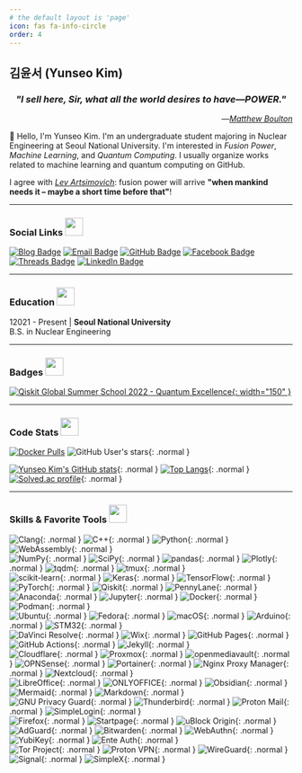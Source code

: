 ```yaml
---
# the default layout is 'page'
icon: fas fa-info-circle
order: 4
---
```


## 김윤서 (Yunseo Kim)

<h3 align="center"><em>"I sell here, Sir, what all the world desires to have—POWER."</em></h3>
<p align="right">―<a href="https://en.wikipedia.org/wiki/Matthew_Boulton"><i>Matthew Boulton</i></a></p>

👋 Hello, I'm Yunseo Kim. I'm an undergraduate student majoring in Nuclear Engineering at Seoul National University. I'm interested in *Fusion Power*, *Machine Learning*, and *Quantum Computing*. I usually organize works related to machine learning and quantum computing on GitHub.

I agree with *[Lev Artsimovich](https://en.wikipedia.org/wiki/Lev_Artsimovich)*: fusion power will arrive **"when mankind needs it – maybe a short time before that"**!
- - -

### Social Links <img src = "https://media.giphy.com/media/pLo39nQ9yGahnDFbay/giphy.gif" width=32 alt="">
[![Blog Badge](https://img.shields.io/badge/-Blog-3884FF?style=flat-square&logo=Gitbook&logoColor=white&link=https://www.yunseo.kim/)](https://www.yunseo.kim)
[![Email Badge](https://img.shields.io/badge/-Email-8B89CC?style=flat-square&logo=Mail.Ru&logoColor=white&link=mailto:contact@yunseo.kim)](mailto:contact@yunseo.kim)
[![GitHub Badge](https://img.shields.io/badge/-GitHub-181717?style=flat-square&logo=github&logoColor=white&link=https://github.com/yunseo-kim)](https://github.com/yunseo-kim)
[![Facebook Badge](https://img.shields.io/badge/-Facebook-1877F2?style=flat-square&logo=facebook&logoColor=white&link=https://www.facebook.com/yunse0-kim/)](https://www.facebook.com/yunse0-kim/)
[![Threads Badge](https://img.shields.io/badge/-Threads-000000?style=flat-square&logo=threads&logoColor=white&link=https://www.threads.net/@yxnseo.k)](https://www.threads.net/@yxnseo.k)
[![LinkedIn Badge](https://img.shields.io/badge/-LinkedIn-0A66C2?style=flat-square&link=https://www.linkedin.com/in/yunseo-kim/)](https://www.linkedin.com/in/yunseo-kim/)
- - -

### Education <img src = "https://media1.giphy.com/media/v1.Y2lkPTc5MGI3NjExMTgzYnlsaGZwZWhqajI5ZzR2d3I0b2NrbTYxZTdtZXR1Zmp2NXg5biZlcD12MV9pbnRlcm5hbF9naWZfYnlfaWQmY3Q9cw/dBrXAuiJQpBTgFhHFH/giphy.gif" width=32 alt="">
12021 - Present | **Seoul National University**  
B.S. in Nuclear Engineering
- - -

### Badges <img src = "https://media.giphy.com/media/oUhQb6SSMXEDnvBnbJ/giphy.gif" width=32 alt="">
<!--START_SECTION:badges-->
[![Qiskit Global Summer School 2022 - Quantum Excellence](https://images.credly.com/images/36d21fa5-2f19-4cdc-a80d-29488161b6cd/image.png){: width="150" }](https://www.credly.com/badges/0a42bffd-1d2e-49ec-ab59-f8a150cec992)
<!--END_SECTION:badges-->
- - -

### Code Stats <img src = "https://media.giphy.com/media/KzJkzjggfGN5Py6nkT/giphy.gif" width=32 alt="">
[![Docker Pulls](https://img.shields.io/docker/pulls/yunseokim/dl-env?style=flat-square&logo=docker&logoColor=2496ED&link=https%3A%2F%2Fhub.docker.com%2Fu%2Fyunseokim)](https://hub.docker.com/u/yunseokim)
![GitHub User's stars](https://img.shields.io/github/stars/yunseo-kim?affiliations=OWNER%2CCOLLABORATOR&label=GitHub%20stars&logo=GitHub&style=flat-square){: .normal }

[![Yunseo Kim's GitHub stats](https://github-readme-stats.vercel.app/api?username=yunseo-kim&show_icons=true&include_all_commits=true&disable_animations=false&count_private=true)](https://github.com/anuraghazra/github-readme-stats){: .normal }
[![Top Langs](https://github-readme-stats.vercel.app/api/top-langs/?username=yunseo-kim&hide=jupyter%20notebook&layout=donut)](https://github.com/anuraghazra/github-readme-stats){: .normal }
[![Solved.ac profile](http://mazassumnida.wtf/api/v2/generate_badge?boj=yunseo47)](https://solved.ac/yunseo47){: .normal }
- - -

### Skills & Favorite Tools <img src = "https://media2.giphy.com/media/QssGEmpkyEOhBCb7e1/giphy.gif?cid=ecf05e47a0n3gi1bfqntqmob8g9aid1oyj2wr3ds3mg700bl&rid=giphy.gif" width="32">

![Clang](https://img.shields.io/badge/-C-A8B9CC?style=flat-square&logo=C&logoColor=white){: .normal }
![C++](https://img.shields.io/badge/-C%2B%2B-00599C?style=flat-square&logo=C%2B%2B&logoColor=white){: .normal }
![Python](https://img.shields.io/badge/-Python-3776AB?style=flat-square&logo=Python&logoColor=white){: .normal }
![WebAssembly](https://img.shields.io/badge/-WebAssembly-654FF0?style=flat-square&logo=webassembly&logoColor=white){: .normal }  
![NumPy](https://img.shields.io/badge/-NumPy-013243?style=flat-square&logo=numpy&logoColor=white){: .normal }
![SciPy](https://img.shields.io/badge/-SciPy-8CAAE6?style=flat-square&logo=scipy&logoColor=white){: .normal }
![pandas](https://img.shields.io/badge/-pandas-150458?style=flat-square&logo=pandas&logoColor=white){: .normal }
![Plotly](https://img.shields.io/badge/-Plotly-3F4F75?style=flat-square&logo=plotly&logoColor=white){: .normal }
![tqdm](https://img.shields.io/badge/-tqdm-FFC107?style=flat-square&logo=tqdm&logoColor=white){: .normal }
![tmux](https://img.shields.io/badge/-tmux-1BB91F?style=flat-square&logo=tmux&logoColor=white){: .normal }  
![scikit-learn](https://img.shields.io/badge/-scikit--learn-F7931E?style=flat-square&logo=scikitlearn&logoColor=white){: .normal }
![Keras](https://img.shields.io/badge/-Keras-D00000?style=flat-square&logo=Keras&logoColor=white){: .normal }
![TensorFlow](https://img.shields.io/badge/-TensorFlow-FF6F00?style=flat-square&logo=tensorflow&logoColor=white){: .normal }
![PyTorch](https://img.shields.io/badge/-PyTorch-EE4C2C?style=flat-square&logo=pytorch&logoColor=white){: .normal }
![Qiskit](https://img.shields.io/badge/-Qiskit-6929C4?style=flat-square&logo=qiskit&logoColor=white){: .normal }
![PennyLane](https://img.shields.io/badge/-PennyLane-2c7c7f?style=flat-square){: .normal }  
![Anaconda](https://img.shields.io/badge/-Anaconda-44A833?style=flat-square&logo=anaconda&logoColor=white){: .normal }
![Jupyter](https://img.shields.io/badge/-Jupyter-F37626?style=flat-square&logo=Jupyter&logoColor=white){: .normal }
![Docker](https://img.shields.io/badge/-Docker-2496ED?style=flat-square&logo=docker&logoColor=white){: .normal }
![Podman](https://img.shields.io/badge/-Podman-892CA0?style=flat-square&logo=podman&logoColor=white){: .normal }  
![Ubuntu](https://img.shields.io/badge/-Ubuntu-E95420?style=flat-square&logo=ubuntu&logoColor=white){: .normal }
![Fedora](https://img.shields.io/badge/-Fedora-51A2DA?style=flat-square&logo=fedora&logoColor=white){: .normal }
![macOS](https://img.shields.io/badge/-macOS-000000?style=flat-square&logo=Apple&logoColor=white){: .normal }
![Arduino](https://img.shields.io/badge/-Arduino-00979D?style=flat-square&logo=arduino&logoColor=white){: .normal }
![STM32](https://img.shields.io/badge/-STM32-03234B?style=flat-square&logo=stmicroelectronics&logoColor=white){: .normal }  
![DaVinci Resolve](https://img.shields.io/badge/-DaVinci%20Resolve-233A51?style=flat-square&logo=davinciresolve&logoColor=white){: .normal }
![Wix](https://img.shields.io/badge/-Wix-0C6EFC?style=flat-square&logo=wix&logoColor=white){: .normal }
![GitHub Pages](https://img.shields.io/badge/-GitHub%20Pages-222222?style=flat-square&logo=githubpages&logoColor=white){: .normal }
![GitHub Actions](https://img.shields.io/badge/-GitHub%20Actions-2088FF?style=flat-square&logo=githubactions&logoColor=white){: .normal }
![Jekyll](https://img.shields.io/badge/-Jekyll-CC0000?style=flat-square&logo=jekyll&logoColor=white){: .normal }  
![Cloudflare](https://img.shields.io/badge/-Cloudflare-F38020?style=flat-square&logo=cloudflare&logoColor=white){: .normal }
![Proxmox](https://img.shields.io/badge/-Proxmox-E57000?style=flat-square&logo=proxmox&logoColor=white){: .normal }
![openmediavault](https://img.shields.io/badge/-openmediavault-5DACDF?style=flat-square&logo=openmediavault&logoColor=white){: .normal }
![OPNSense](https://img.shields.io/badge/-OPNSense-D94F00?style=flat-square&logo=opnsense&logoColor=white){: .normal }
![Portainer](https://img.shields.io/badge/-Portainer-13BEF9?style=flat-square&logo=portainer&logoColor=white){: .normal }
![Nginx Proxy Manager](https://img.shields.io/badge/-Nginx%20Proxy%20Manager-F15833?style=flat-square&logo=nginxproxymanager&logoColor=white){: .normal }
![Nextcloud](https://img.shields.io/badge/-Nextcloud-0082C9?style=flat-square&logo=nextcloud&logoColor=white){: .normal }  
![LibreOffice](https://img.shields.io/badge/-LibreOffice-18A303?style=flat-square&logo=libreoffice&logoColor=white){: .normal }
![ONLYOFFICE](https://img.shields.io/badge/-ONLYOFFICE-444444?style=flat-square&logo=onlyoffice&logoColor=white){: .normal }
![Obsidian](https://img.shields.io/badge/-Obsidian-7C3AED?style=flat-square&logo=obsidian&logoColor=white){: .normal }
![Mermaid](https://img.shields.io/badge/-Mermaid-FF3670?style=flat-square&logo=mermaid&logoColor=white){: .normal }
![Markdown](https://img.shields.io/badge/-Markdown-000000?style=flat-square&logo=markdown&logoColor=white){: .normal }  
![GNU Privacy Guard](https://img.shields.io/badge/-GNU%20Privacy%20Guard-0093DD?style=flat-square&logo=gnuprivacyguard&logoColor=white){: .normal }
![Thunderbird](https://img.shields.io/badge/-Thunderbird-0A84FF?style=flat-square&logo=thunderbird&logoColor=white){: .normal }
![Proton Mail](https://img.shields.io/badge/-Proton%20Mail-6D4AFF?style=flat-square&logo=protonmail&logoColor=white){: .normal }
![SimpleLogin](https://img.shields.io/badge/-SimpleLogin-EA319F?style=flat-square&logo=simplelogin&logoColor=white){: .normal }  
![Firefox](https://img.shields.io/badge/-Firefox-FF7139?style=flat-square&logo=firefox&logoColor=white){: .normal }
![Startpage](https://img.shields.io/badge/-Startpage-6563FF?style=flat-square&logo=startpage&logoColor=white){: .normal }
![uBlock Origin](https://img.shields.io/badge/-uBlock%20Origin-800000?style=flat-square&logo=ublockorigin&logoColor=white){: .normal }
![AdGuard](https://img.shields.io/badge/-AdGuard-68BC71?style=flat-square&logo=adguard&logoColor=white){: .normal }
![Bitwarden](https://img.shields.io/badge/-Bitwarden-175DDC?style=flat-square&logo=bitwarden&logoColor=white){: .normal }
![WebAuthn](https://img.shields.io/badge/-WebAuthn-3423A6?style=flat-square&logo=webauthn&logoColor=white){: .normal }
![YubiKey](https://img.shields.io/badge/-YubiKey-84BD00?style=flat-square&logo=yubico&logoColor=white){: .normal }
![Ente Auth](https://img.shields.io/badge/-Ente%20Auth-9610D6?style=flat-square){: .normal }  
![Tor Project](https://img.shields.io/badge/-Tor%20Project-7D4698?style=flat-square&logo=torproject&logoColor=white){: .normal }
![Proton VPN](https://img.shields.io/badge/-Proton%20VPN-66DEB1?style=flat-square&logo=protonvpn&logoColor=white){: .normal }
![WireGuard](https://img.shields.io/badge/-WireGuard-88171A?style=flat-square&logo=wireguard&logoColor=white){: .normal }
![Signal](https://img.shields.io/badge/-Signal-3B45FD?style=flat-square&logo=signal&logoColor=white){: .normal }
![SimpleX](https://img.shields.io/badge/-SimpleX-000000?style=flat-square&logo=simplex&logoColor=white){: .normal }
